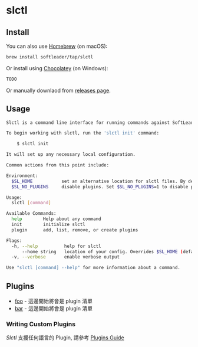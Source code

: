 # slctl

## Install

You can also use [Homebrew](https://brew.sh/index_zh-tw) (on macOS):

```sh
brew install softleader/tap/slctl
```

Or install using [Chocolatey](https://chocolatey.org/) (on Windows):

```sh
TODO
```

Or manually downlaod from [releases page](https://github.com/softleader/slctl/releases).

## Usage

```sh
Slctl is a command line interface for running commands against SoftLeader services.

To begin working with slctl, run the 'slctl init' command:

	$ slctl init

It will set up any necessary local configuration.

Common actions from this point include:

Environment:
  $SL_HOME           set an alternative location for slctl files. By default, these are stored in ~/.sl
  $SL_NO_PLUGINS     disable plugins. Set $SL_NO_PLUGINS=1 to disable plugins.

Usage:
  slctl [command]

Available Commands:
  help        Help about any command
  init        initialize slctl
  plugin      add, list, remove, or create plugins

Flags:
  -h, --help          help for slctl
      --home string   location of your config. Overrides $SL_HOME (default "~/.sl")
  -v, --verbose       enable verbose output

Use "slctl [command] --help" for more information about a command.
```

## Plugins

- [foo]() - 這邊開始將會是 plugin 清單
- [bar]() - 這邊開始將會是 plugin 清單

### Writing Custom Plugins

*Slctl* 支援任何語言的 Plugin, 請參考 [Plugins Guide](https://github.com/softleader/slctl/wiki/Plugins-Guide)

